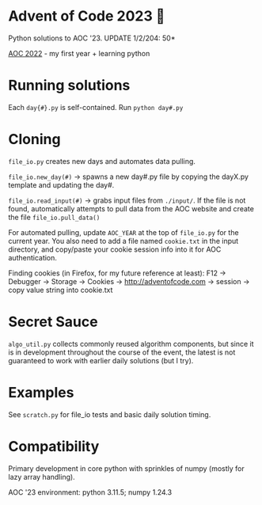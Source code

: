# Advent of Code 2023 🎄

Python solutions to AOC '23.
UPDATE 1/2/204: 50*

[AOC 2022](https://github.com/eaglesearcher/advent-of-code-2022) - my first year + learning python

# Running solutions

Each `day{#}.py` is self-contained.
Run `python day#.py`

# Cloning

`file_io.py` creates new days and automates data pulling.

`file_io.new_day(#)` -> spawns a new day#.py file by copying the dayX.py template and updating the day#.

`file_io.read_input(#)` -> grabs input files from `./input/`. If the file is not found, automatically attempts to pull data from the AOC website and create the file `file_io.pull_data()`

For automated pulling, update `AOC_YEAR` at the top of `file_io.py` for the current year.  You also need to add a file named `cookie.txt` in the input directory, and copy/paste your cookie session info into it for AOC authentication.

Finding cookies (in Firefox, for my future reference at least):
F12 -> Debugger -> Storage -> Cookies -> http://adventofcode.com -> session -> copy value string into cookie.txt

# Secret Sauce

`algo_util.py` collects commonly reused algorithm components, but since it is in development throughout the course of the event, the latest is not guaranteed to work with earlier daily solutions (but I try).

# Examples

See `scratch.py` for file_io tests and basic daily solution timing.

# Compatibility

Primary development in core python with sprinkles of numpy (mostly for lazy array handling).

AOC '23 environment: python 3.11.5; numpy 1.24.3
